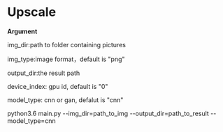 # Upscale

**Argument**

img_dir:path to folder containing pictures

img_type:image format，default is "png"

output_dir:the result path

device_index: gpu id, default is "0"

model_type: cnn or gan, defalut is "cnn"

python3.6 main.py --img_dir=path_to_img --output_dir=path_to_result --model_type=cnn

